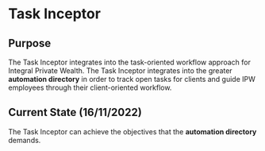 # Task Inceptor

## Purpose 
The Task Inceptor integrates into the task-oriented workflow approach for Integral Private Wealth. The Task Inceptor integrates into the greater **automation directory** in order to track open tasks for clients and guide IPW employees through their client-oriented workflow.

## Current State (16/11/2022)
The Task Inceptor can achieve the objectives that the **automation directory** demands.